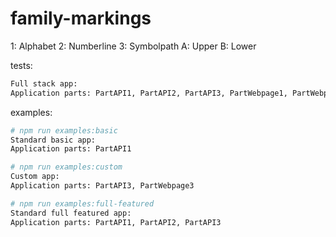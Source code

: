 family-markings
========

1: Alphabet
2: Numberline
3: Symbolpath
A: Upper
B: Lower

tests:
```bash
Full stack app:
Application parts: PartAPI1, PartAPI2, PartAPI3, PartWebpage1, PartWebpage2, PartWebpage3, PartView1, PartView2, PartView3
```

examples:
```bash
# npm run examples:basic
Standard basic app:
Application parts: PartAPI1
```

```bash
# npm run examples:custom
Custom app:
Application parts: PartAPI3, PartWebpage3
```

```bash
# npm run examples:full-featured
Standard full featured app:
Application parts: PartAPI1, PartAPI2, PartAPI3
```